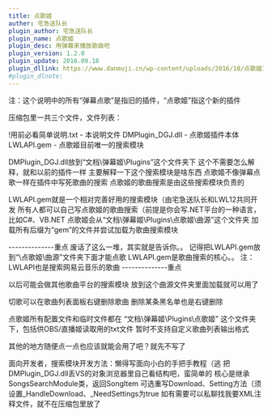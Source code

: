 ```yaml
---
title: 点歌姬
auther: 宅急送队长
plugin_author: 宅急送队长
plugin_name: 点歌姬
plugin_desc: 用弹幕来播放歌曲吧
plugin_version: 1.2.0
plugin_update: 2016.09.18
plugin_dllink: https://www.danmuji.cn/wp-content/uploads/2016/10/点歌姬1.2.zip
#plugin_dlnote: 
---
```


注：这个说明中的所有“弹幕点歌”是指旧的插件，“点歌姬”指这个新的插件

压缩包里一共三个文件，文件列表：

!用前必看简单说明.txt - 本说明文件
DMPlugin_DGJ.dll - 点歌姬插件本体
LWLAPI.gem - 点歌姬目前唯一的搜索模块

DMPlugin_DGJ.dll放到“文档\弹幕姬\Plugins”这个文件夹下
这个不需要怎么解释，就和以前的插件一样
主要解释一下这个搜索模块是啥东西
点歌姬不像弹幕点歌一样在插件中写死歌曲的搜索
点歌姬的歌曲搜索是由这些搜索模块负责的

LWLAPI.gem就是一个相对完善好用的搜索模块（由宅急送队长和LWL12共同开发
所有人都可以自己写点歌姬的歌曲搜索（前提是你会写.NET平台的一种语言，比如C#、VB.NET
点歌姬会从“文档\弹幕姬\Plugins\点歌姬\曲源”这个文件夹
加载所有后缀为“gem”的文件并尝试加载为歌曲搜索模块

--------------重点
废话了这么一堆，其实就是告诉你。。
记得把LWLAPI.gem放到“\点歌姬\曲源”文件夹下面才能点歌
LWLAPI.gem是歌曲搜索的核心。。
注：LWLAPI也是搜索网易云音乐的歌曲
--------------重点

以后可能会做其他歌曲平台的搜索模块
放到这个曲源文件夹里面加载就可以用了

切歌可以在歌曲列表面板右键删除歌曲
删除某条黑名单也是右键删除

点歌姬所有配置文件和临时文件都在
“文档\弹幕姬\Plugins\点歌姬”
这个文件夹下，包括供OBS/直播姬读取用的txt文件
暂时不支持自定义歌曲列表输出格式


其他的地方随便点一点也应该就能会用了吧？就先不写了




面向开发者，搜索模块开发方法：懒得写面向小白的手把手教程（逃
把DMPlugin_DGJ.dll丢VS的对象浏览器里自己看结构吧，蛮简单的
核心是继承SongsSearchModule类，返回SongItem
可选重写Download、Setting方法（须设置_HandleDownload、_NeedSettings为true
如有需要可以私聊找我要XML注释文件，就不在压缩包里放了
